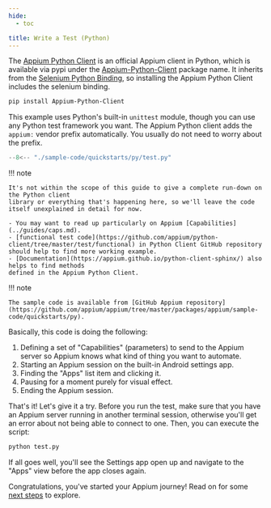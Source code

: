 ```yaml
---
hide:
  - toc

title: Write a Test (Python)
---
```


The [Appium Python Client](https://github.com/appium/python-client) is
an official Appium client in Python, which is available via pypi under the [Appium-Python-Client](https://pypi.org/project/Appium-Python-Client/) package name.
It inherits from the [Selenium Python Binding](https://pypi.org/project/selenium/),
so installing the Appium Python Client includes the selenium binding.

```bash
pip install Appium-Python-Client
```

This example uses Python's built-in `unittest` module, though you can use any Python test framework you want.
The Appium Python client adds the `appium:` vendor prefix automatically.
You usually do not need to worry about the prefix.

```python title="test.py"
--8<-- "./sample-code/quickstarts/py/test.py"
```

!!! note

```
It's not within the scope of this guide to give a complete run-down on the Python client
library or everything that's happening here, so we'll leave the code itself unexplained in detail for now.

- You may want to read up particularly on Appium [Capabilities](../guides/caps.md).
- [functional test code](https://github.com/appium/python-client/tree/master/test/functional) in Python Client GitHub repository should help to find more working example.
- [Documentation](https://appium.github.io/python-client-sphinx/) also helps to find methods
defined in the Appium Python Client.
```

!!! note

```
The sample code is available from [GitHub Appium repository](https://github.com/appium/appium/tree/master/packages/appium/sample-code/quickstarts/py).
```

Basically, this code is doing the following:

1. Defining a set of "Capabilities" (parameters) to send to the Appium server so Appium knows what
   kind of thing you want to automate.
2. Starting an Appium session on the built-in Android settings app.
3. Finding the "Apps" list item and clicking it.
4. Pausing for a moment purely for visual effect.
5. Ending the Appium session.

That's it! Let's give it a try. Before you run the test, make sure that you have an Appium server
running in another terminal session, otherwise you'll get an error about not being able to connect
to one. Then, you can execute the script:

```bash
python test.py
```

If all goes well, you'll see the Settings app open up and navigate to the "Apps" view before the
app closes again.

Congratulations, you've started your Appium journey! Read on for some [next steps](./next-steps.md) to explore.
